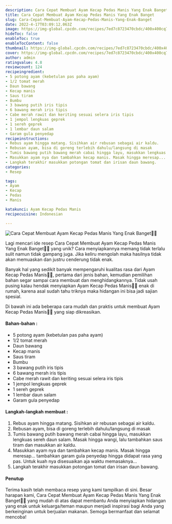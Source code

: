 ```yaml
---
description: Cara Cepat Membuat Ayam Kecap Pedas Manis Yang Enak Banget"
title: Cara Cepat Membuat Ayam Kecap Pedas Manis Yang Enak Banget
slug: Cara-Cepat-Membuat-Ayam-Kecap-Pedas-Manis-Yang-Enak-Banget
date: 2022-4-17T03:09:12.063Z
image: https://img-global.cpcdn.com/recipes/7ed7c8723470cbdc/400x400cq70/photo.jpg
hideToc: false
enableToc: true
enableTocContent: false
thumbnail: https://img-global.cpcdn.com/recipes/7ed7c8723470cbdc/400x400cq70/photo.jpg
cover: https://img-global.cpcdn.com/recipes/7ed7c8723470cbdc/400x400cq70/photo.jpg
author: admin
ratingvalue: 4.8
reviewcount: 124
recipeingredient:
- 5 potong ayam (kebetulan pas paha ayam)
- 1/2 tomat merah
- Daun bawang
- Kecap manis
- Saus tiram
- Bumbu
- 3 bawang putih iris tipis
- 6 bawang merah iris tipis
- Cabe merah rawit dan keriting sesuai selera iris tipis
- 1 jempol lengkuas geprek
- 1 sereh geprek
- 1 lembar daun salam
- Garam gula penyedap
recipeinstructions:
- Rebus ayam hingga matang. Sisihkan air rebusan sebagai air kaldu.
- Rebusan ayam, bisa di goreng terlebih dahulu/langsung di masak
- Tumis bawang putih bawang merah cabai hingga layu, masukkan lengkuas sereh daun salam. Masak hingga wangi, lalu tambahkan saus tiram dan masukkan air kaldu.
- Masukkan ayam nya dan tambahkan kecap manis. Masak hingga meresap... tambahkan garam gula penyedap hingga didapat rasa yang pas. Untuk kuah nya disesuaikan aja waktu memasaknya...
- Langkah terakhir masukkan potongan tomat dan irisan daun bawang.
categories:
- Resep

tags:
- Ayam
- Kecap
- Pedas
- Manis

katakunci: Ayam Kecap Pedas Manis
recipecuisine: Indonesian

---
```


![Cara Cepat Membuat Ayam Kecap Pedas Manis Yang Enak Banget👩‍🍳](https://img-global.cpcdn.com/recipes/7ed7c8723470cbdc/400x400cq70/photo.jpg)

Lagi mencari ide resep Cara Cepat Membuat Ayam Kecap Pedas Manis Yang Enak Banget👩‍🍳 yang unik? Cara menyiapkannya memang tidak terlalu sulit namun tidak gampang juga. Jika keliru mengolah maka hasilnya tidak akan memuaskan dan justru cenderung tidak enak.

Banyak hal yang sedikit banyak mempengaruhi kualitas rasa dari Ayam Kecap Pedas Manis👩‍🍳, pertama dari jenis bahan, kemudian pemilihan bahan segar sampai cara membuat dan menghidangkannya. Tidak usah pusing kalau hendak menyiapkan Ayam Kecap Pedas Manis👩‍🍳 enak di rumah, karena asal sudah tahu triknya maka hidangan ini bisa jadi sajian spesial.

Di bawah ini ada beberapa cara mudah dan praktis untuk membuat Ayam Kecap Pedas Manis👩‍🍳 yang siap dikreasikan.

<!--inarticleads1-->

#### Bahan-bahan :

- 5 potong ayam (kebetulan pas paha ayam)
- 1/2 tomat merah
- Daun bawang
- Kecap manis
- Saus tiram
- Bumbu
- 3 bawang putih iris tipis
- 6 bawang merah iris tipis
- Cabe merah rawit dan keriting sesuai selera iris tipis
- 1 jempol lengkuas geprek
- 1 sereh geprek
- 1 lembar daun salam
- Garam gula penyedap

<!--inarticleads2-->

#### Langkah-langkah membuat :

1. Rebus ayam hingga matang. Sisihkan air rebusan sebagai air kaldu.
1. Rebusan ayam, bisa di goreng terlebih dahulu/langsung di masak
1. Tumis bawang putih bawang merah cabai hingga layu, masukkan lengkuas sereh daun salam. Masak hingga wangi, lalu tambahkan saus tiram dan masukkan air kaldu.
1. Masukkan ayam nya dan tambahkan kecap manis. Masak hingga meresap... tambahkan garam gula penyedap hingga didapat rasa yang pas. Untuk kuah nya disesuaikan aja waktu memasaknya...
1. Langkah terakhir masukkan potongan tomat dan irisan daun bawang.

#### Penutup

Terima kasih telah membaca resep yang kami tampilkan di sini. Besar harapan kami, Cara Cepat Membuat Ayam Kecap Pedas Manis Yang Enak Banget👩‍🍳 yang mudah di atas dapat membantu Anda menyiapkan hidangan yang enak untuk keluarga/teman maupun menjadi inspirasi bagi Anda yang berkeinginan untuk berjualan makanan. Semoga bermanfaat dan selamat mencoba!
